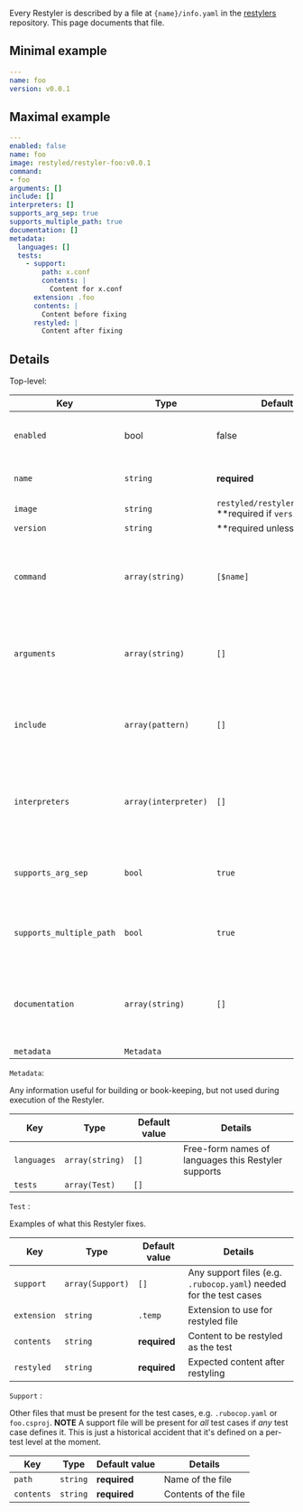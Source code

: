 Every Restyler is described by a file at `{name}/info.yaml` in the
[restylers](https://github.com/restyled-io/restylers) repository. This page
documents that file.

## Minimal example

```yaml
---
name: foo
version: v0.0.1
```

## Maximal example

```yaml
---
enabled: false
name: foo
image: restyled/restyler-foo:v0.0.1
command:
- foo
arguments: []
include: []
interpreters: []
supports_arg_sep: true
supports_multiple_path: true
documentation: []
metadata:
  languages: []
  tests:
    - support:
        path: x.conf
        contents: |
          Content for x.conf
      extension: .foo
      contents: |
        Content before fixing
      restyled: |
        Content after fixing
```

## Details

Top-level:

| Key | Type | Default value | Details
| --- | --- | --- | --- |
| `enabled` | bool | false | Should this Restyler run in the default configuration? |
| `name` | `string` | **required** | Unique name for this Restyler |
| `image` | `string` | `restyled/restyler-$name:$version` **required if `version` not given | |
| `version` | `string` | **required unless `image` is present | |
| `command` | `array(string)` | `[$name]` | Auto-formatting command, and any "all the time" argument (e.g. `--inplace`) |
| `arguments` | `array(string)` | `[]` | Additional arguments to include by default, but not required to function |
| `include` | `array(pattern)` | `[]` | [Include Patterns](http://docs.restyled.io/restyler/restyler-0.2.0.0/Restyler-Config-Include.html) to match files this Restyler should operate on |
| `interpreters` | `array(interpreter)` | `[]` | [Interpreters](http://docs.restyled.io/restyler/restyler-0.2.0.0/Restyler-Config-Interpreter.html) to match extension-less files this Restyler should operate on |
| `supports_arg_sep` | `bool` | `true` | Does this Restyler support `--` to separate paths from options? |
| `supports_multiple_path` | `bool` | `true` | Does this Restyler accept multiple paths at once? |
| `documentation` | `array(string)` | `[]` | URLs to documentation that is useful during configuration or trouble-shooting |
| `metadata` | `Metadata` | |

`Metadata`:

Any information useful for building or book-keeping, but not used during
execution of the Restyler.

| Key | Type | Default value | Details
| --- | --- | --- | --- |
| `languages` | `array(string)` | `[]` | Free-form names of languages this Restyler supports |
| `tests` | `array(Test)` | `[]` | |

`Test` :

Examples of what this Restyler fixes.

| Key | Type | Default value | Details
| --- | --- | --- | --- |
| `support` | `array(Support)` | `[]` | Any support files (e.g. `.rubocop.yaml`) needed for the test cases |
| `extension` | `string` | `.temp` | Extension to use for restyled file |
| `contents` | `string` | **required** | Content to be restyled as the test |
| `restyled` | `string` | **required** | Expected content after restyling |

`Support` :

Other files that must be present for the test cases, e.g. `.rubocop.yaml` or
`foo.csproj`. **NOTE** A support file will be present for *all* test cases if
*any* test case defines it. This is just a historical accident that it's defined
on a per-test level at the moment.

| Key | Type | Default value | Details
| --- | --- | --- | --- |
| `path` | `string` | **required** | Name of the file |
| `contents` | `string` | **required** | Contents of the file |

